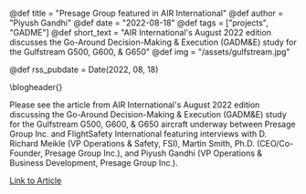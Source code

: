 @def title = "Presage Group featured in AIR International"
@def author = "Piyush Gandhi"
@def date = "2022-08-18"
@def tags = ["projects", "GADME"]
@def short_text = "AIR International's August 2022 edition discusses the Go-Around Decision-Making & Execution (GADM&E) study for the Gulfstream G500, G600, & G650"
@def img = "/assets/gulfstream.jpg"

@def rss_pubdate = Date(2022, 08, 18)

\blogheader{}

Please see the article from AIR International's August 2022 edition discussing the Go-Around Decision-Making & Execution (GADM&E) study for the Gulfstream G500, G600, & G650 aircraft underway between Presage Group Inc. and FlightSafety International featuring interviews with D. Richard Meikle (VP Operations & Safety, FSI), Martin Smith, Ph.D. (CEO/Co-Founder, Presage Group Inc.), and Piyush Gandhi (VP Operations & Business Development, Presage Group Inc.).

[Link to Article](/assets/1661369159129.pdf)
